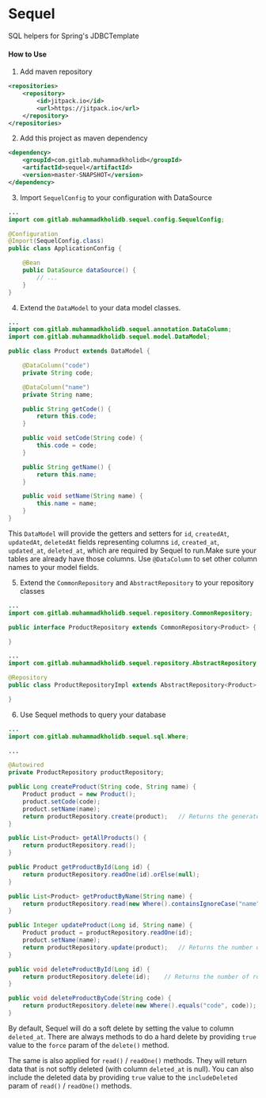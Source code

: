 # Sequel

SQL helpers for Spring's JDBCTemplate


#### How to Use
1. Add maven repository

```xml
<repositories>
    <repository>
        <id>jitpack.io</id>
        <url>https://jitpack.io</url>
    </repository>
</repositories>
```

2. Add this project as maven dependency

```xml
<dependency>
    <groupId>com.gitlab.muhammadkholidb</groupId>
    <artifactId>sequel</artifactId>
    <version>master-SNAPSHOT</version>
</dependency>
```

3. Import `SequelConfig` to your configuration with DataSource

```java
...
import com.gitlab.muhammadkholidb.sequel.config.SequelConfig;

@Configuration
@Import(SequelConfig.class)
public class ApplicationConfig {

    @Bean
    public DataSource dataSource() {
        // ...
    }
}
```

4. Extend the `DataModel` to your data model classes.


```java
...
import com.gitlab.muhammadkholidb.sequel.annotation.DataColumn;
import com.gitlab.muhammadkholidb.sequel.model.DataModel;

public class Product extends DataModel {

    @DataColumn("code")
    private String code;

    @DataColumn("name")
    private String name;

    public String getCode() {
        return this.code;
    }

    public void setCode(String code) {
        this.code = code;
    }

    public String getName() {
        return this.name;
    }

    public void setName(String name) {
        this.name = name;
    }
}
```

This `DataModel` will provide the getters and setters for `id`, `createdAt`, `updatedAt`, `deletedAt` fields representing columns `id`, `created_at`, `updated_at`, `deleted_at`, which are required by Sequel to run.Make sure your tables are already have those columns. Use `@DataColumn` to set other column names to your model fields.


5. Extend the `CommonRepository` and `AbstractRepository` to your repository classes

```java
...
import com.gitlab.muhammadkholidb.sequel.repository.CommonRepository;

public interface ProductRepository extends CommonRepository<Product> {

}

...
import com.gitlab.muhammadkholidb.sequel.repository.AbstractRepository;

@Repository
public class ProductRepositoryImpl extends AbstractRepository<Product> implements ProductRepository {

}
```

6. Use Sequel methods to query your database

```java
...
import com.gitlab.muhammadkholidb.sequel.sql.Where;

...

@Autowired
private ProductRepository productRepository;

public Long createProduct(String code, String name) {
    Product product = new Product();
    product.setCode(code);
    product.setName(name);
    return productRepository.create(product);   // Returns the generated id
}

public List<Product> getAllProducts() {
    return productRepository.read();
}

public Product getProductById(Long id) {
    return productRepository.readOne(id).orElse(null);
}

public List<Product> getProductByName(String name) {
    return productRepository.read(new Where().containsIgnoreCase("name", name));
}

public Integer updateProduct(Long id, String name) {
    Product product = productRepository.readOne(id);
    product.setName(name);
    return productRepository.update(product);   // Returns the number of rows affected
}

public void deleteProductById(Long id) {
    return productRepository.delete(id);    // Returns the number of rows affected
}

public void deleteProductByCode(String code) {
    return productRepository.delete(new Where().equals("code", code));  // Returns the number of rows affected
}
```

By default, Sequel will do a soft delete by setting the value to column `deleted_at`. There are always methods to do a hard delete by providing `true` value to the `force` param of the `delete()` method. 

The same is also applied for `read()` / `readOne()` methods. They will return data that is not softly deleted (with column `deleted_at` is null). You can also include the deleted data by providing `true` value to the `includeDeleted` param of `read()` / `readOne()` methods.
